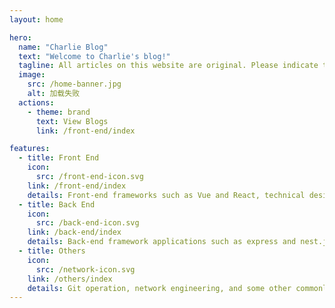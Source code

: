 ```yaml
---
layout: home

hero:
  name: "Charlie Blog"
  text: "Welcome to Charlie's blog!"
  tagline: All articles on this website are original. Please indicate the source when reprinting!
  image:
    src: /home-banner.jpg
    alt: 加载失败
  actions:
    - theme: brand
      text: View Blogs
      link: /front-end/index

features:
  - title: Front End
    icon:
      src: /front-end-icon.svg
    link: /front-end/index
    details: Front-end frameworks such as Vue and React, technical design such as micro-front-end and low code, and common front-end performance optimization schemes
  - title: Back End
    icon:
      src: /back-end-icon.svg
    link: /back-end/index
    details: Back-end framework applications such as express and nest.js, as well as the operation of common data such as mysql and mongodb
  - title: Others
    icon:
      src: /network-icon.svg
    link: /others/index
    details: Git operation, network engineering, and some other commonly used programming tools, skills and so on
---
```

